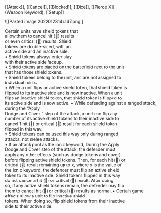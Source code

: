 [[Attack]], [[Cancel]], [[Blocked]], [[Dice]], [[Pierce X]]  
(Weapon Keyword), [[Setup]]

![[Pasted image 20220123144147.png]]

Certain units have shield tokens that  
allow them to cancel hit (󲉠) results  
or even critical (󲉡) results. Shield  
tokens are double-sided, with an  
active side and an inactive side.  
• Shield tokens always enter play  
with their active side faceup.  
• Shield tokens are placed on the battlefield next to the unit  
that has those shield tokens.  
• Shield tokens belong to the unit, and are not assigned to  
individual minis.  
• When a unit flips an active shield token, that shield token is  
flipped to its inactive side and is now inactive. When a unit  
flips an inactive shield token, that shield token is flipped to  
its active side and is now active.
• While defending against a ranged attack, during the “Apply  
Dodge and Cover ” step of the attack, a unit can flip any  
number of its active shield tokens to their inactive side to  
cancel 1 hit (󲉠) or critical (󲉡) result for each shield token  
flipped in this way.  
» Shield tokens can be used this way only during ranged  
attacks, not melee attacks.  
• If an attack pool as the ion x keyword, During the Apply  
Dodge and Cover step of the attack, the defender must  
apply any other effects (such as dodge tokens and cover)  
before flipping active shield tokens. Then, for each hit (󲉠) or  
critical (󲉡) result remaining up to x, where x is the value of  
the ion x keyword, the defender must flip an active shield  
token to its inactive side. Shield tokens flipped in this way  
do not cancel a hit (󲉠) or critical (󲉡) result. After doing  
so, if any active shield tokens remain, the defender may flip  
them to cancel hit (󲉠) or critical (󲉡) results as normal.
• Certain game effects allow a unit to flip inactive shield  
tokens. When doing so, flip shield tokens from their inactive  
side to their active side.